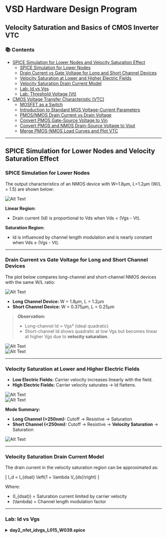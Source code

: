 # VSD Hardware Design Program

## Velocity Saturation and Basics of CMOS Inverter VTC

### 📚 Contents

- [SPICE Simulation for Lower Nodes and Velocity Saturation Effect](#spice-simulation-for-lower-nodes-and-velocity-saturation-effect)  
  - [SPICE Simulation for Lower Nodes](#spice-simulation-for-lower-nodes)  
  - [Drain Current vs Gate Voltage for Long and Short Channel Devices](#drain-current-vs-gate-voltage-for-long-and-short-channel-devices)  
  - [Velocity Saturation at Lower and Higher Electric Fields](#velocity-saturation-at-lower-and-higher-electric-fields)  
  - [Velocity Saturation Drain Current Model](#velocity-saturation-drain-current-model)  
  - [Lab: Id vs Vgs](#lab-id-vs-vgs)  
  - [Lab: Threshold Voltage (Vt)](#lab-threshold-voltage-vt)
- [CMOS Voltage Transfer Characteristic (VTC)](#cmos-voltage-transfer-characteristic-vtc)  
  - [MOSFET as a Switch](#mosfet-as-a-switch)  
  - [Introduction to Standard MOS Voltage-Current Parameters](#introduction-to-standard-mos-voltage-current-parameters)  
  - [PMOS/NMOS Drain Current vs Drain Voltage](#pmosnmos-drain-current-vs-drain-voltage)  
  - [Convert PMOS Gate-Source Voltage to Vin](#convert-pmos-gate-source-voltage-to-vin)  
  - [Convert PMOS and NMOS Drain-Source Voltage to Vout](#convert-pmos-and-nmos-drain-source-voltage-to-vout)  
  - [Merge PMOS-NMOS Load Curves and Plot VTC](#merge-pmos-nmos-load-curves-and-plot-vtc)

---

## SPICE Simulation for Lower Nodes and Velocity Saturation Effect

### SPICE Simulation for Lower Nodes

The output characteristics of an NMOS device with W=1.8μm, L=1.2μm (W/L = 1.5) are shown below:

![Alt Text](Images/1.png)

**Linear Region:**  
- Drain current (Id) is proportional to Vds when Vds < (Vgs - Vt).  

**Saturation Region:**  
- Id is influenced by channel length modulation and is nearly constant when Vds ≥ (Vgs - Vt).

---

### Drain Current vs Gate Voltage for Long and Short Channel Devices

The plot below compares long-channel and short-channel NMOS devices with the same W/L ratio:

![Alt Text](Images/2.png)

- **Long Channel Device:** W = 1.8μm, L = 1.2μm  
- **Short Channel Device:** W = 0.375μm, L = 0.25μm  

> **Observation:**  
> - Long-channel Id ∝ Vgs² (ideal quadratic)  
> - Short-channel Id shows quadratic at low Vgs but becomes linear at higher Vgs due to **velocity saturation**.

![Alt Text](Images/3.png)  
![Alt Text](Images/4.png)

---

### Velocity Saturation at Lower and Higher Electric Fields

- **Low Electric Fields:** Carrier velocity increases linearly with the field.  
- **High Electric Fields:** Carrier velocity saturates → Id flattens.  

![Alt Text](Images/5.png)  
![Alt Text](Images/6.png)

**Mode Summary:**

- **Long Channel (>250nm):** Cutoff → Resistive → Saturation  
- **Short Channel (<250nm):** Cutoff → Resistive → **Velocity Saturation** → Saturation  

![Alt Text](Images/7.png)

---

### Velocity Saturation Drain Current Model

The drain current in the velocity saturation region can be approximated as:

\[
I_d = I_{dsat} \left(1 + \lambda V_{ds}\right)
\]

Where:  
- \(I_{dsat}\) = Saturation current limited by carrier velocity  
- \(\lambda\) = Channel length modulation factor  

---

### Lab: Id vs Vgs

<details> <summary><strong>day2_nfet_idvgs_L015_W039.spice</strong></summary>

```spice
*Model Description
.param temp=27

*Including sky130 library files
.lib "sky130_fd_pr/models/sky130.lib.spice" tt

*Netlist Description
XM1 Vdd n1 0 0 sky130_fd_pr__nfet_01v8 w=0.39 l=0.15
R1 n1 in 55
Vdd vdd 0 1.8V
Vin in 0 1.8V

*simulation commands
.op
.dc Vin 0 1.8 0.1 

.control
run
display
setplot dc1
.endc
.end
```

